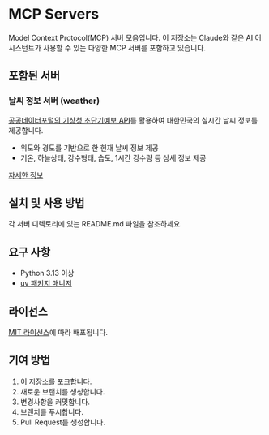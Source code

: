 # MCP Servers

Model Context Protocol(MCP) 서버 모음입니다. 이 저장소는 Claude와 같은 AI 어시스턴트가 사용할 수 있는 다양한 MCP 서버를 포함하고 있습니다.

## 포함된 서버

### 날씨 정보 서버 (weather)

[공공데이터포털의 기상청 초단기예보 API](https://www.data.go.kr/data/15043492/fileData.do?recommendDataYn=Y)를 활용하여 대한민국의 실시간 날씨 정보를 제공합니다.

- 위도와 경도를 기반으로 한 현재 날씨 정보 제공
- 기온, 하늘상태, 강수형태, 습도, 1시간 강수량 등 상세 정보 제공

[자세한 정보](./weather/README.md)

## 설치 및 사용 방법

각 서버 디렉토리에 있는 README.md 파일을 참조하세요.

## 요구 사항

- Python 3.13 이상
- [uv 패키지 매니저](https://docs.astral.sh/uv/getting-started/installation/)

## 라이선스

[MIT 라이선스](./LICENSE)에 따라 배포됩니다.

## 기여 방법

1. 이 저장소를 포크합니다.
2. 새로운 브랜치를 생성합니다.
3. 변경사항을 커밋합니다.
4. 브랜치를 푸시합니다.
5. Pull Request를 생성합니다.